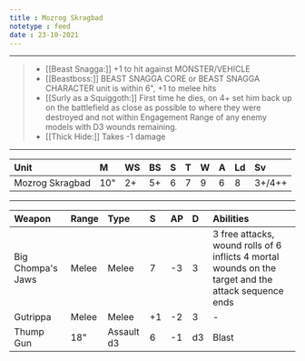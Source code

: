 ```yaml
---
title : Mozrog Skragbad
notetype : feed
date : 23-10-2021
---
```


---

> - [[Beast Snagga:]] +1 to hit against MONSTER/VEHICLE
> - [[Beastboss:]] BEAST SNAGGA CORE or  BEAST SNAGGA CHARACTER unit is within 6", +1 to melee hits
> - [[Surly as a Squiggoth:]] First time he dies, on 4+ set him back up on the battlefield as close as possible to where they were destroyed and not within Engagement Range of any enemy models with D3 wounds remaining.
> - [[Thick Hide:]] Takes -1 damage

---

| Unit            | M   | WS  | BS  | S   | T   | W   | A   | Ld  | Sv     |
|:--------------- |:--- |:--- |:--- |:--- |:--- |:--- |:--- |:--- |:------ |
| Mozrog Skragbad | 10" | 2+  | 5+  | 6   | 7   | 9   | 6   | 8   | 3+/4++ |

---

| Weapon            | Range | Type       | S   | AP  | D   | Abilities                                                                                            |
|:----------------- |:----- |:---------- |:--- |:--- |:--- |:---------------------------------------------------------------------------------------------------- |
| Big Chompa's Jaws | Melee | Melee      | 7   | -3  | 3   | 3 free attacks, wound rolls of 6 inflicts 4 mortal wounds on the target and the attack sequence ends |
| Gutrippa          | Melee | Melee      | +1  | -2  | 3   | -                                                                                                    |
| Thump Gun         | 18"   | Assault d3 | 6   | -1  | d3  | Blast                                                                                                |
